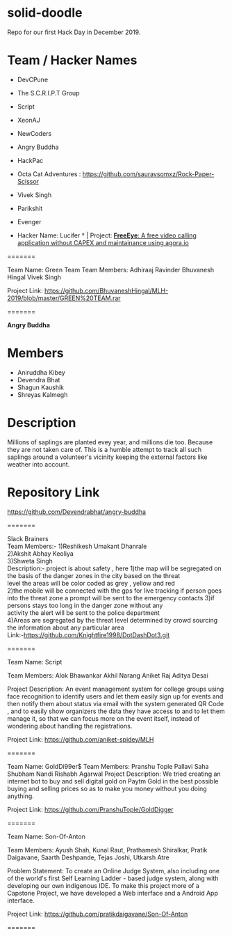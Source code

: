 # solid-doodle
Repo for our first Hack Day in December 2019.

# Team / Hacker Names

 * DevCPune
 
 
 * The S.C.R.I.P.T Group
 
 
 * Script
 
 
 * XeonAJ
 
 
 * NewCoders
 
 
 * Angry Buddha
 
 
 * HackPac
 
 
 * Octa Cat Adventures : https://github.com/sauravsomxz/Rock-Paper-Scissor
 
 
 * Vivek Singh
 
 
 * Parikshit
 
 
 * Evenger


 * Hacker Name: Lucifer †  |  Project: [**FreeEye**: A free video calling application without CAPEX and maintainance using agora.io](https://github.com/amannirala13/FreeEye)
 
=======
 
 Team Name: Green Team
  Team Members:
          Adhiraaj Ravinder
          Bhuvanesh Hingal
          Vivek Singh
   
 Project Link: https://github.com/BhuvaneshHingal/MLH-2019/blob/master/GREEN%20TEAM.rar

=======

**Angry Buddha**
 
# Members
 
 * Aniruddha Kibey
 * Devendra Bhat
 * Shagun Kaushik
 * Shreyas Kalmegh

# Description
Millions of saplings are planted evey year, and millions die too. Because they are not taken care of. 
This is a humble attempt to track all such saplings around a volunteer's vicinity keeping the external factors like weather into account.

# Repository Link
https://github.com/Devendrabhat/angry-buddha

=======

Slack Brainers  
    Team Members:-   1)Reshikesh Umakant Dhanrale  
                   2)Akshit Abhay Keoliya  
                   3)Shweta Singh  
    Description:- project is about safety , here 1)the map will be segregated on the basis of the danger zones in the city based on the threat    
    level the areas will be color coded as grey , yellow and red   
    2)the mobile will be connected with the gps for live tracking if person 
    goes into the threat zone a prompt will be sent to the emergency contacts 
    3)if persons stays too long in the danger zone without any   
    activity the alert will be sent to the police department  
    4)Areas are segregated by the threat level determined by crowd sourcing the information about any particular area   
   Link:-https://github.com/Knightfire1998/DotDashDot3.git  
   
=======

Team Name: Script

Team Members:
            Alok Bhawankar
            Akhil Narang
            Aniket Raj
            Aditya Desai

  Project Description:
             An event management system for college groups using face recognition to identify users and let them easily sign up for events and then notify them about status via email with the system generated QR Code , and to easily show organizers the data they have access to and to let them manage it, so that we can focus more on the event itself, instead of wondering about handling the registrations.

  Project Link:
		          https://github.com/aniket-spidey/MLH

=======

Team Name: GoldDi99er$
 Team Members: 
            Pranshu Tople
            Pallavi Saha
            Shubham Nandi
            Rishabh Agarwal
 Project Description:
             We tried creating an internet bot to buy and sell digital gold on Paytm Gold in the best possible buying and selling prices so as to make you money without you doing anything. 
             
Project Link:
		          https://github.com/PranshuTople/GoldDigger
              
=======

Team Name: Son-Of-Anton

 Team Members: Ayush Shah, Kunal Raut, Prathamesh Shiralkar, Pratik Daigavane, Saarth Deshpande, Tejas Joshi, Utkarsh Atre
 
 Problem Statement: To create an Online Judge System, also including one of the world's first Self Learning Ladder - based judge system, along with developing our own indigenous IDE. To make this project more of a Capstone Project, we have developed a Web interface and a Android App interface.
 
 Project Link: https://github.com/pratikdaigavane/Son-Of-Anton
 
=======
